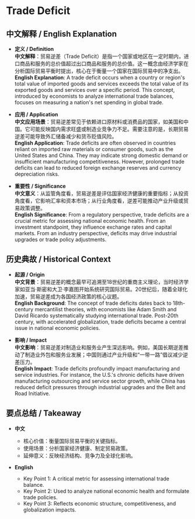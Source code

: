 # Trade Deficit

## 中文解释 / English Explanation

* **定义 / Definition**  
  **中文解释**：贸易逆差（Trade Deficit）是指一个国家或地区在一定时期内，进口商品和服务的总价值超过出口商品和服务的总价值。这一概念由经济学家在分析国际贸易平衡时提出，核心在于衡量一个国家在国际贸易中的净支出。  
  **English Explanation**: A trade deficit occurs when a country or region's total value of imported goods and services exceeds the total value of its exported goods and services over a specific period. This concept, introduced by economists to analyze international trade balances, focuses on measuring a nation's net spending in global trade.

* **应用 / Application**  
  **中文应用场景**：贸易逆差常见于依赖进口原材料或消费品的国家，如美国和中国。它可能反映国内需求旺盛或制造业竞争力不足。需要注意的是，长期贸易逆差可能导致外汇储备减少和货币贬值风险。  
  **English Application**: Trade deficits are often observed in countries reliant on imported raw materials or consumer goods, such as the United States and China. They may indicate strong domestic demand or insufficient manufacturing competitiveness. However, prolonged trade deficits can lead to reduced foreign exchange reserves and currency depreciation risks.

* **重要性 / Significance**  
  **中文意义**：从监管角度看，贸易逆差是评估国家经济健康的重要指标；从投资角度看，它影响汇率和资本市场；从行业角度看，逆差可能推动产业升级或贸易政策调整。  
  **English Significance**: From a regulatory perspective, trade deficits are a crucial metric for assessing national economic health. From an investment standpoint, they influence exchange rates and capital markets. From an industry perspective, deficits may drive industrial upgrades or trade policy adjustments.

## 历史典故 / Historical Context

* **起源 / Origin**  
  **中文背景**：贸易逆差的概念最早可追溯至18世纪的重商主义理论，当时经济学家如亚当·斯密和大卫·李嘉图开始系统研究国际贸易。20世纪后，随着全球化加速，贸易逆差成为各国经济政策的核心议题。  
  **English Background**: The concept of trade deficits dates back to 18th-century mercantilist theories, with economists like Adam Smith and David Ricardo systematically studying international trade. Post-20th century, with accelerated globalization, trade deficits became a central issue in national economic policies.

* **影响 / Impact**  
  **中文影响**：贸易逆差对制造业和服务业产生深远影响。例如，美国长期逆差推动了制造业外包和服务业发展；中国则通过产业升级和“一带一路”倡议减少逆差压力。  
  **English Impact**: Trade deficits profoundly impact manufacturing and service industries. For instance, the U.S.'s chronic deficits have driven manufacturing outsourcing and service sector growth, while China has reduced deficit pressures through industrial upgrades and the Belt and Road Initiative.

## 要点总结 / Takeaway

* **中文**  
  - 核心价值：衡量国际贸易平衡的关键指标。  
  - 使用场景：分析国家经济健康、制定贸易政策。  
  - 延伸意义：反映经济结构、竞争力及全球化影响。  

* **English**  
  - Key Point 1: A critical metric for assessing international trade balance.  
  - Key Point 2: Used to analyze national economic health and formulate trade policies.  
  - Key Point 3: Reflects economic structure, competitiveness, and globalization impacts.